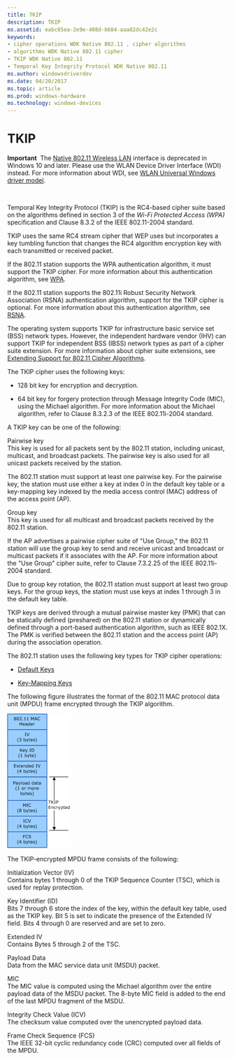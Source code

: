 ```yaml
---
title: TKIP
description: TKIP
ms.assetid: eabc05ea-2e9e-408d-b684-aaa82dc42e2c
keywords:
- cipher operations WDK Native 802.11 , cipher algorithms
- algorithms WDK Native 802.11 cipher
- TKIP WDK Native 802.11
- Temporal Key Integrity Protocol WDK Native 802.11
ms.author: windowsdriverdev
ms.date: 04/20/2017
ms.topic: article
ms.prod: windows-hardware
ms.technology: windows-devices
---
```


# TKIP


**Important**  The [Native 802.11 Wireless LAN](native-802-11-wireless-lan4.md) interface is deprecated in Windows 10 and later. Please use the WLAN Device Driver Interface (WDI) instead. For more information about WDI, see [WLAN Universal Windows driver model](wifi-universal-driver-model.md).

 

Temporal Key Integrity Protocol (TKIP) is the RC4-based cipher suite based on the algorithms defined in section 3 of the *Wi-Fi Protected Access (WPA)* specification and Clause 8.3.2 of the IEEE 802.11-2004 standard.

TKIP uses the same RC4 stream cipher that WEP uses but incorporates a key tumbling function that changes the RC4 algorithm encryption key with each transmitted or received packet.

If the 802.11 station supports the WPA authentication algorithm, it must support the TKIP cipher. For more information about this authentication algorithm, see [WPA](wpa.md).

If the 802.11 station supports the 802.11i Robust Security Network Association (RSNA) authentication algorithm, support for the TKIP cipher is optional. For more information about this authentication algorithm, see [RSNA](rsna.md).

The operating system supports TKIP for infrastructure basic service set (BSS) network types. However, the independent hardware vendor (IHV) can support TKIP for independent BSS (IBSS) network types as part of a cipher suite extension. For more information about cipher suite extensions, see [Extending Support for 802.11 Cipher Algorithms](extending-support-for-802-11-cipher-algorithms.md).

The TKIP cipher uses the following keys:

-   128 bit key for encryption and decryption.

-   64 bit key for forgery protection through Message Integrity Code (MIC), using the Michael algorithm. For more information about the Michael algorithm, refer to Clause 8.3.2.3 of the IEEE 802.11i-2004 standard.

A TKIP key can be one of the following:

<a href="" id="pairwise-key"></a>Pairwise key  
This key is used for all packets sent by the 802.11 station, including unicast, multicast, and broadcast packets. The pairwise key is also used for all unicast packets received by the station.

The 802.11 station must support at least one pairwise key. For the pairwise key, the station must use either a key at index 0 in the default key table or a key-mapping key indexed by the media access control (MAC) address of the access point (AP).

<a href="" id="group-key"></a>Group key  
This key is used for all multicast and broadcast packets received by the 802.11 station.

If the AP advertises a pairwise cipher suite of "Use Group," the 802.11 station will use the group key to send and receive unicast and broadcast or multicast packets if it associates with the AP. For more information about the "Use Group" cipher suite, refer to Clause 7.3.2.25 of the IEEE 802.11i-2004 standard.

Due to group key rotation, the 802.11 station must support at least two group keys. For the group keys, the station must use keys at index 1 through 3 in the default key table.

TKIP keys are derived through a mutual pairwise master key (PMK) that can be statically defined (preshared) on the 802.11 station or dynamically defined through a port-based authentication algorithm, such as IEEE 802.1X. The PMK is verified between the 802.11 station and the access point (AP) during the association operation.

The 802.11 station uses the following key types for TKIP cipher operations:

-   [Default Keys](default-keys.md)

-   [Key-Mapping Keys](key-mapping-keys.md)

The following figure illustrates the format of the 802.11 MAC protocol data unit (MPDU) frame encrypted through the TKIP algorithm.

![diagram illustrating the format of the 802.11 mpdu frame encrypted through the tkip algorithm](images/native-802-11-tkip.png)

The TKIP-encrypted MPDU frame consists of the following:

<a href="" id="initialization-vector--iv-"></a>Initialization Vector (IV)  
Contains bytes 1 through 0 of the TKIP Sequence Counter (TSC), which is used for replay protection.

<a href="" id="key-identifier--id-"></a>Key Identifier (ID)  
Bits 7 through 6 store the index of the key, within the default key table, used as the TKIP key. Bit 5 is set to indicate the presence of the Extended IV field. Bits 4 through 0 are reserved and are set to zero.

<a href="" id="extended-iv"></a>Extended IV  
Contains Bytes 5 through 2 of the TSC.

<a href="" id="payload-data"></a>Payload Data  
Data from the MAC service data unit (MSDU) packet.

<a href="" id="mic"></a>MIC  
The MIC value is computed using the Michael algorithm over the entire payload data of the MSDU packet. The 8-byte MIC field is added to the end of the last MPDU fragment of the MSDU.

<a href="" id="integrity-check-value--icv-"></a>Integrity Check Value (ICV)  
The checksum value computed over the unencrypted payload data.

<a href="" id="frame-check-sequence--fcs-"></a>Frame Check Sequence (FCS)  
The IEEE 32-bit cyclic redundancy code (CRC) computed over all fields of the MPDU.

 

 





